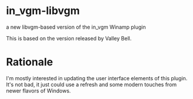 # in_vgm-libvgm
a new libvgm-based version of the in_vgm Winamp plugin

This is based on the version released by Valley Bell.

# Rationale

I'm mostly interested in updating the user interface elements of this plugin. It's not bad, it just could use a refresh and some modern touches from newer flavors of Windows.
